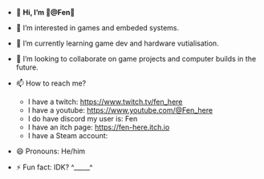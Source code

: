 - 👋 **Hi, I’m 🥄@Fen🥄**
- 👀 I’m interested in games and embeded systems.
- 🌱 I’m currently learning game dev and hardware vutialisation.
- 💞️ I’m looking to collaborate on game projects and computer builds in the future.

- 📫 How to reach me?
  - I have a twitch: https://www.twitch.tv/fen_here
  - I have a youtube: https://www.youtube.com/@Fen_here
  - I do have discord my user is: Fen
  - I have an itch page: https://fen-here.itch.io
  - I have a Steam account: 

- 😄 Pronouns: He/him
- ⚡ Fun fact: IDK? ^_____^
<!---
Fen2187/Fen2187 is a ✨ special ✨ repository because its `README.md` (this file) appears on your GitHub profile.
You can click the Preview link to take a look at your changes.
--->
